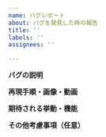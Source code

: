 ```yaml
---
name: バグレポート
about: バグを発見した時の報告
title: ''
labels: ''
assignees: ''

---
```


**バグの説明**

**再現手順・画像・動画**

**期待される挙動・機能**

**その他考慮事項（任意）**
